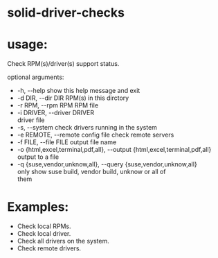 # solid-driver-checks

# usage:


Check RPM(s)/driver(s) support status.<br />

optional arguments: <br />
 - -h, --help            show this help message and exit<br />
 - -d DIR, --dir DIR     RPM(s) in this dirctory<br />
 - -r RPM, --rpm RPM     RPM file<br />
 - -i DRIVER, --driver DRIVER<br />
                        driver file<br />
 - -s, --system          check drivers running in the system<br />
 - -e REMOTE, --remote config file check remote servers<br />
 - -f FILE, --file FILE  output file name<br />
 - -o {html,excel,terminal,pdf,all}, --output {html,excel,terminal,pdf,all}<br />
                        output to a file<br />
 - -q {suse,vendor,unknow,all}, --query {suse,vendor,unknow,all}<br />
                        only show suse build, vendor build, unknow or all of<br />
                        them<br />

# Examples:

 - Check local RPMs.
 - Check local driver.
 - Check all drivers on the system.
 - Check remote drivers.